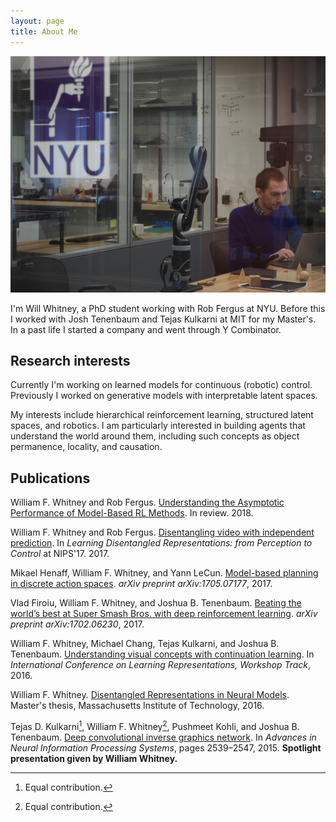 ```yaml
---
layout: page
title: About Me
---
```


![me in lab](assets/img/in_lab.jpg)

I'm Will Whitney, a PhD student working with Rob Fergus at NYU. Before this I worked with Josh Tenenbaum and Tejas Kulkarni at MIT for my Master's. In a past life I started a company and went through Y Combinator.

## Research interests
Currently I'm working on learned models for continuous (robotic) control. Previously I worked on generative models with interpretable latent spaces.

My interests include hierarchical reinforcement learning, structured latent spaces, and robotics. I am particularly interested in building agents that understand the world around them, including such concepts as object permanence, locality, and causation.


## Publications

William F. Whitney and Rob Fergus. [Understanding the Asymptotic Performance of Model-Based RL Methods](assets/papers/mbrl_asymptotic.pdf). In review. 2018.

William F. Whitney and Rob Fergus. [Disentangling video with independent prediction](assets/papers/whitney-fergus-disentangling.pdf). In _Learning Disentangled Representations: from Perception to Control_ at NIPS'17. 2017.

Mikael Henaff, William F. Whitney, and Yann LeCun. [Model-based planning in discrete action spaces](assets/papers/Model.Based.Planning.with.Discrete.and.Continuous.Actions.pdf). _arXiv preprint arXiv:1705.07177_, 2017.

Vlad Firoiu, William F. Whitney, and Joshua B. Tenenbaum. [Beating the world’s best at Super Smash Bros. with deep reinforcement learning](assets/papers/Beating.the.Worlds.Best.pdf). _arXiv preprint arXiv:1702.06230_, 2017.


William F. Whitney, Michael Chang, Tejas Kulkarni, and Joshua B. Tenenbaum. [Understanding visual concepts with continuation learning](assets/papers/Understanding.Visual.Concepts.with.Continuation.Learning.pdf). In _International Conference on Learning Representations, Workshop Track_, 2016.


William F. Whitney. [Disentangled Representations in Neural Models](assets/papers/Disentangled.Representations.in.Neural.Models.pdf). Master's thesis, Massachusetts Institute of Technology, 2016.


Tejas D. Kulkarni[^1], William F. Whitney[^1], Pushmeet Kohli, and Joshua B. Tenenbaum. [Deep convolutional inverse graphics network](assets/papers/Deep.Convolutional.Inverse.Graphics.Network.pdf). In _Advances in Neural Information Processing Systems_, pages 2539–2547, 2015.
**Spotlight presentation given by William Whitney.**

[^1]: Equal contribution.
